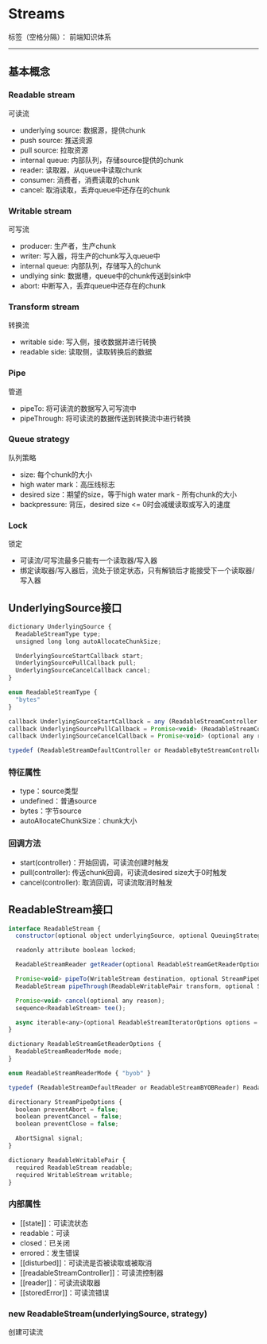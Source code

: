 # Streams

标签（空格分隔）： 前端知识体系

---

## 基本概念

### Readable stream

可读流

* underlying source: 数据源，提供chunk
 * push source: 推送资源
 * pull source: 拉取资源
* internal queue: 内部队列，存储source提供的chunk
* reader: 读取器，从queue中读取chunk
* consumer: 消费者，消费读取的chunk
* cancel: 取消读取，丢弃queue中还存在的chunk

### Writable stream

可写流

* producer: 生产者，生产chunk
* writer: 写入器，将生产的chunk写入queue中
* internal queue: 内部队列，存储写入的chunk
* undlying sink: 数据槽，queue中的chunk传送到sink中
* abort: 中断写入，丢弃queue中还存在的chunk

### Transform stream

转换流

* writable side: 写入侧，接收数据并进行转换
* readable side: 读取侧，读取转换后的数据

### Pipe

管道

* pipeTo: 将可读流的数据写入可写流中
* pipeThrough: 将可读流的数据传送到转换流中进行转换

### Queue strategy

队列策略

* size: 每个chunk的大小
* high water mark：高压线标志
* desired size：期望的size，等于high water mark - 所有chunk的大小
* backpressure: 背压，desired size <= 0时会减缓读取或写入的速度

### Lock

锁定

* 可读流/可写流最多只能有一个读取器/写入器
* 绑定读取器/写入器后，流处于锁定状态，只有解锁后才能接受下一个读取器/写入器

## UnderlyingSource接口

```javascript
dictionary UnderlyingSource {
  ReadableStreamType type;
  unsigned long long autoAllocateChunkSize;

  UnderlyingSourceStartCallback start;
  UnderlyingSourcePullCallback pull;
  UnderlyingSourceCancelCallback cancel;
}

enum ReadableStreamType {
  "bytes"
}

callback UnderlyingSourceStartCallback = any (ReadableStreamController controller)
callback UnderlyingSourcePullCallback = Promise<void> (ReadableStreamController controller)
callback UnderlyingSourceCancelCallback = Promise<void> (optional any reason)

typedef (ReadableStreamDefaultController or ReadableByteStreamController) ReadableStreamController
```

### 特征属性

* type：source类型
 * undefined：普通source
 * bytes：字节source
* autoAllocateChunkSize：chunk大小

### 回调方法

* start(controller)：开始回调，可读流创建时触发
* pull(controller): 传送chunk回调，可读流desired size大于0时触发
* cancel(controller): 取消回调，可读流取消时触发

## ReadableStream接口

```javascript
interface ReadableStream {
  constructor(optional object underlyingSource, optional QueuingStrategy strategy = {});

  readonly attribute boolean locked;

  ReadableStreamReader getReader(optional ReadableStreamGetReaderOptions options = {});

  Promise<void> pipeTo(WritableStream destination, optional StreamPipeOptions options = {})
  ReadableStream pipeThrough(ReadableWritablePair transform, optional StreamPipeOptions options = {})

  Promise<void> cancel(optional any reason);
  sequence<ReadableStream> tee();

  async iterable<any>(optional ReadableStreamIteratorOptions options = {})；
}

dictionary ReadableStreamGetReaderOptions {
  ReadableStreamReaderMode mode;
}

enum ReadableStreamReaderMode { "byob" }

typedef (ReadableStreamDefaultReader or ReadableStreamBYOBReader) ReadableStreamReader

directionary StreamPipeOptions {
  boolean preventAbort = false;
  boolean preventCancel = false;
  boolean preventClose = false;

  AbortSignal signal;
}

dictionary ReadableWritablePair {
  required ReadableStream readable;
  required WritableStream writable;
}
```

### 内部属性

* [[state]]：可读流状态
 * readable：可读
 * closed：已关闭
 * errored：发生错误
* [[disturbed]]：可读流是否被读取或被取消
* [[readableStreamController]]：可读流控制器
* [[reader]]：可读流读取器
* [[storedError]]：可读流错误

### new ReadableStream(underlyingSource, strategy)

创建可读流
